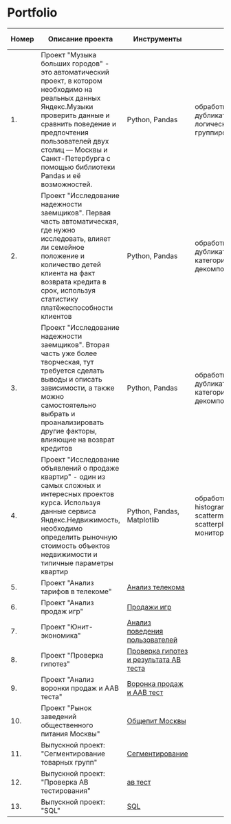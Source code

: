 # Portfolio

|Номер|Описание проекта|Инструменты|Навыки|Ссылка на проект|
|-----------|-----------|-----------|-----------|-----------|
|1.|Проект "Музыка больших городов" - это автоматический проект, в котором необходимо на реальных данных Яндекс.Музыки проверить данные и сравнить поведение и предпочтения пользователей двух столиц — Москвы и Санкт-Петербурга c помощью библиотеки Pandas и её возможностей.|Python, Pandas|обработка данных, дубликаты, пропуски, логическая индексация, группировка, сортировка|[Музыка больших городов](https://github.com/AnastasiaEfremovaS/Portfolio/blob/main/muzika_bolshih_gorodov.ipynb)|
|2.|Проект "Исследование надежности заемщиков". Первая часть автоматическая, где нужно исследовать, влияет ли семейное положение и количество детей клиента на факт возврата кредита в срок, используя статистику платёжеспособности клиентов |Python, Pandas|обработка данных, дубликаты, пропуски, категоризация, декомпозиция|[Исследование надежности 1 часть](https://github.com/AnastasiaEfremovaS/Portfolio/blob/main/2_credit_rating_1.ipynb)|
|3.|Проект "Исследование надежности заемщиков". Вторая часть уже более творческая, тут требуется сделать выводы и описать зависимости, а также можно самостоятельно выбрать и проанализировать другие факторы, влияющие на возврат кредитов |Python, Pandas|обработка данных, дубликаты, пропуски, категоризация, декомпозиция|[Исследование надежности 2 часть](https://github.com/AnastasiaEfremovaS/Portfolio/blob/main/2_credit_rating_2.ipynb)|
|4.|Проект "Исследование объявлений о продаже квартир" - один из самых сложных и интересных проектов курса. Используя данные сервиса Яндекс.Недвижимость, необходимо определить рыночную стоимость объектов недвижимости и типичные параметры квартир|Python, Pandas, Matplotlib|обработка данных, histogram, boxplot, scattermatrix,категоризация, scatterplot,  фрод-мониторинг|[Анализ рынка недвижимости](https://github.com/AnastasiaEfremovaS/Portfolio/blob/main/rynok_nedvijimosti.ipynb)|
|5.|Проект "Анализ тарифов в телекоме"|[Анализ телекома](https://github.com/AnastasiaEfremovaS/Portfolio/blob/main/telekom.ipynb)|
|6.|Проект "Анализ продаж игр"|[Продажи игр](https://github.com/AnastasiaEfremovaS/Portfolio/blob/main/5_sborny_1.ipynb)|
|7.|Проект "Юнит-экономика"|[Анализ поведения пользователей](https://github.com/AnastasiaEfremovaS/Portfolio/blob/main/6_%D1%8E%D0%BD%D0%B8%D1%82-%D1%8D%D0%BA%D0%BE%D0%BD%D0%BE%D0%BC%D0%B8%D0%BA%D0%B0.ipynb)|
|8.|Проект "Проверка гипотез"|[Проверка гипотез и результата АВ теста](https://github.com/AnastasiaEfremovaS/Portfolio/blob/main/7_%D0%BF%D1%80%D0%BE%D0%B2%D0%B5%D1%80%D0%BA%D0%B0_%D0%B3%D0%B8%D0%BF%D0%BE%D1%82%D0%B5%D0%B7.ipynb)|
|9.|Проект "Анализ воронки продаж и ААВ теста"|[Воронка продаж и ААВ тест](https://github.com/AnastasiaEfremovaS/Portfolio/blob/main/8_sborny_2.ipynb)|
|10.|Проект "Рынок заведений общественного питания Москвы"|[Общепит Москвы](https://github.com/AnastasiaEfremovaS/Portfolio/blob/main/9_obshepit_moskvy.ipynb)|
|11.|Выпускной проект: "Сегментирование товарных групп"|[Сегментирование](https://github.com/AnastasiaEfremovaS/Portfolio/blob/main/10_vypusknoy_1.ipynb)|
|12.|Выпускной проект: "Проверка AB тестирования"|[ав тест](https://github.com/AnastasiaEfremovaS/Portfolio/blob/main/10_vypusknoy_2.ipynb)|
|13.|Выпускной проект: "SQL"|[SQL](https://github.com/AnastasiaEfremovaS/Portfolio/blob/main/10_vypusknoy_3.ipynb)|


